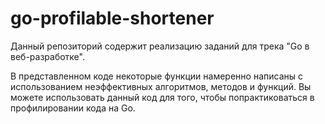 # go-profilable-shortener

Данный репозиторий содержит реализацию заданий для трека "Go в веб-разработке".

В представленном коде некоторые функции намеренно написаны с использованием неэффективных алгоритмов, методов и функций.
Вы можете использовать данный код для того, чтобы попрактиковаться в профилировании кода на Go.
